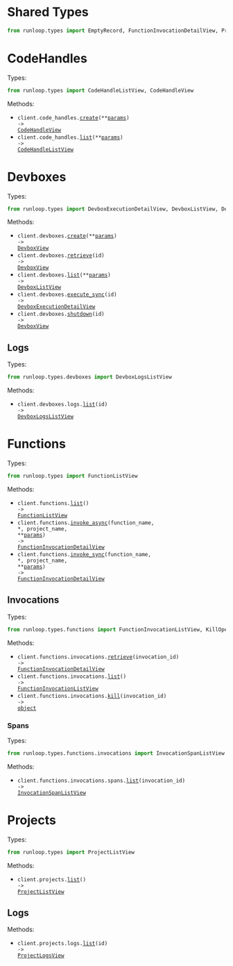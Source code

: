 # Shared Types

```python
from runloop.types import EmptyRecord, FunctionInvocationDetailView, ProjectLogsView
```

# CodeHandles

Types:

```python
from runloop.types import CodeHandleListView, CodeHandleView
```

Methods:

- <code title="post /v1/code_handles">client.code_handles.<a href="./src/runloop/resources/code_handles.py">create</a>(\*\*<a href="src/runloop/types/code_handle_create_params.py">params</a>) -> <a href="./src/runloop/types/code_handle_view.py">CodeHandleView</a></code>
- <code title="get /v1/code_handles">client.code_handles.<a href="./src/runloop/resources/code_handles.py">list</a>(\*\*<a href="src/runloop/types/code_handle_list_params.py">params</a>) -> <a href="./src/runloop/types/code_handle_list_view.py">CodeHandleListView</a></code>

# Devboxes

Types:

```python
from runloop.types import DevboxExecutionDetailView, DevboxListView, DevboxView
```

Methods:

- <code title="post /v1/devboxes">client.devboxes.<a href="./src/runloop/resources/devboxes/devboxes.py">create</a>(\*\*<a href="src/runloop/types/devbox_create_params.py">params</a>) -> <a href="./src/runloop/types/devbox_view.py">DevboxView</a></code>
- <code title="get /v1/devboxes/{id}">client.devboxes.<a href="./src/runloop/resources/devboxes/devboxes.py">retrieve</a>(id) -> <a href="./src/runloop/types/devbox_view.py">DevboxView</a></code>
- <code title="get /v1/devboxes">client.devboxes.<a href="./src/runloop/resources/devboxes/devboxes.py">list</a>(\*\*<a href="src/runloop/types/devbox_list_params.py">params</a>) -> <a href="./src/runloop/types/devbox_list_view.py">DevboxListView</a></code>
- <code title="post /v1/devboxes/{id}/execute_sync">client.devboxes.<a href="./src/runloop/resources/devboxes/devboxes.py">execute_sync</a>(id) -> <a href="./src/runloop/types/devbox_execution_detail_view.py">DevboxExecutionDetailView</a></code>
- <code title="post /v1/devboxes/{id}/shutdown">client.devboxes.<a href="./src/runloop/resources/devboxes/devboxes.py">shutdown</a>(id) -> <a href="./src/runloop/types/devbox_view.py">DevboxView</a></code>

## Logs

Types:

```python
from runloop.types.devboxes import DevboxLogsListView
```

Methods:

- <code title="get /v1/devboxes/{id}/logs">client.devboxes.logs.<a href="./src/runloop/resources/devboxes/logs.py">list</a>(id) -> <a href="./src/runloop/types/devboxes/devbox_logs_list_view.py">DevboxLogsListView</a></code>

# Functions

Types:

```python
from runloop.types import FunctionListView
```

Methods:

- <code title="get /v1/functions">client.functions.<a href="./src/runloop/resources/functions/functions.py">list</a>() -> <a href="./src/runloop/types/function_list_view.py">FunctionListView</a></code>
- <code title="post /v1/functions/{project_name}/{function_name}/invoke_async">client.functions.<a href="./src/runloop/resources/functions/functions.py">invoke_async</a>(function_name, \*, project_name, \*\*<a href="src/runloop/types/function_invoke_async_params.py">params</a>) -> <a href="./src/runloop/types/shared/function_invocation_detail_view.py">FunctionInvocationDetailView</a></code>
- <code title="post /v1/functions/{project_name}/{function_name}/invoke_sync">client.functions.<a href="./src/runloop/resources/functions/functions.py">invoke_sync</a>(function_name, \*, project_name, \*\*<a href="src/runloop/types/function_invoke_sync_params.py">params</a>) -> <a href="./src/runloop/types/shared/function_invocation_detail_view.py">FunctionInvocationDetailView</a></code>

## Invocations

Types:

```python
from runloop.types.functions import FunctionInvocationListView, KillOperationResponse
```

Methods:

- <code title="get /v1/functions/invocations/{invocationId}">client.functions.invocations.<a href="./src/runloop/resources/functions/invocations/invocations.py">retrieve</a>(invocation_id) -> <a href="./src/runloop/types/shared/function_invocation_detail_view.py">FunctionInvocationDetailView</a></code>
- <code title="get /v1/functions/invocations">client.functions.invocations.<a href="./src/runloop/resources/functions/invocations/invocations.py">list</a>() -> <a href="./src/runloop/types/functions/function_invocation_list_view.py">FunctionInvocationListView</a></code>
- <code title="post /v1/functions/invocations/{invocationId}/kill">client.functions.invocations.<a href="./src/runloop/resources/functions/invocations/invocations.py">kill</a>(invocation_id) -> <a href="./src/runloop/types/functions/kill_operation_response.py">object</a></code>

### Spans

Types:

```python
from runloop.types.functions.invocations import InvocationSpanListView
```

Methods:

- <code title="get /v1/functions/invocations/{invocationId}/spans">client.functions.invocations.spans.<a href="./src/runloop/resources/functions/invocations/spans.py">list</a>(invocation_id) -> <a href="./src/runloop/types/functions/invocations/invocation_span_list_view.py">InvocationSpanListView</a></code>

# Projects

Types:

```python
from runloop.types import ProjectListView
```

Methods:

- <code title="get /v1/projects">client.projects.<a href="./src/runloop/resources/projects/projects.py">list</a>() -> <a href="./src/runloop/types/project_list_view.py">ProjectListView</a></code>

## Logs

Methods:

- <code title="get /v1/projects/{id}/logs">client.projects.logs.<a href="./src/runloop/resources/projects/logs.py">list</a>(id) -> <a href="./src/runloop/types/shared/project_logs_view.py">ProjectLogsView</a></code>
